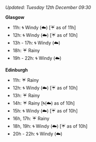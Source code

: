 *Updated: Tuesday 12th December 09:30*

**Glasgow**

* 11h: :cyclone: Windy (:cloud:) [:umbrella: as of 11h]
* 12h: :cyclone: Windy (:cloud:) [:umbrella: as of 10h]
* 13h - 17h: :cyclone: Windy (:cloud:)
* 18h: :umbrella: Rainy
* 19h - 22h: :cyclone: Windy (:cloud:)

**Edinburgh**

* 11h: :umbrella: Rainy
* 12h: :cyclone: Windy (:cloud:) [:umbrella: as of 10h]
* 13h: :umbrella: Rainy
* 14h: :umbrella: Rainy [:cyclone:(:cloud:) as of 10h]
* 15h: :cyclone: Windy (:cloud:) [:umbrella: as of 10h]
* 16h, 17h: :umbrella: Rainy
* 18h, 19h: :cyclone: Windy (:cloud:) [:umbrella: as of 10h]
* 20h - 22h: :cyclone: Windy (:cloud:)
